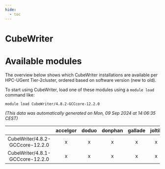 ```yaml
---
hide:
  - toc
---
```


CubeWriter
==========

# Available modules


The overview below shows which CubeWriter installations are available per HPC-UGent Tier-2cluster, ordered based on software version (new to old).

To start using CubeWriter, load one of these modules using a `module load` command like:

```shell
module load CubeWriter/4.8.2-GCCcore-12.2.0
```

*(This data was automatically generated on Mon, 09 Sep 2024 at 14:06:35 CEST)*  

| |accelgor|doduo|donphan|gallade|joltik|shinx|skitty|
| :---: | :---: | :---: | :---: | :---: | :---: | :---: | :---: |
|CubeWriter/4.8.2-GCCcore-12.2.0|x|x|x|x|x|x|x|
|CubeWriter/4.8.1-GCCcore-12.2.0|x|x|x|x|x|x|x|
